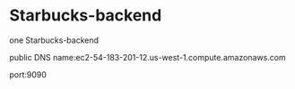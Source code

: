 # Starbucks-backend
one Starbucks-backend

public DNS name:ec2-54-183-201-12.us-west-1.compute.amazonaws.com

port:9090

